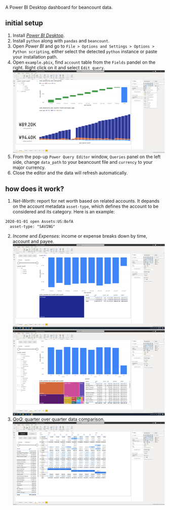 A Power BI Desktop dashboard for beancount data.

## initial setup
1. Install [*Power BI Desktop*](https://powerbi.microsoft.com/en-us/desktop/).
2. Install `python` along with `pandas` and `beancount`.
3. Open *Power BI* and go to `File > Options and Settings > Options > Python scripting`, either select the detected `python` instance or paste your installation path.
4. Open `example.pbix`, find `account` table from the `Fields` pandel on the right. Right click on it and select `Edit query`.
![](screenshots/screenshot_001.png)
5. From the pop-up `Power Query Editor` window, `Queries` panel on the left side, change `data_path` to your beancount file and `currency` to your major currency.
6. Close the editor and the data will refresh automatically.

## how does it work?
1. *Net-Worth*: report for net worth based on related accounts. It depands on the account metadata `asset-type`, which defines the account to be considered and its category. Here is an example: 
```text
2020-01-01 open Assets:US:BofA
  asset-type: "SAVING"
```
2. *Income* and *Expenses*: income or expense breaks down by time, account and payee.
![](screenshots/screenshot_002.png) ![](screenshots/screenshot_003.png)
3. *QoQ*: quarter over quarter data comparison.
![](screenshots/screenshot_004.png)
